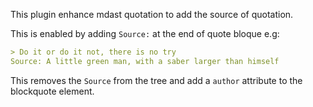 This plugin enhance mdast quotation to add the source of quotation.

This is enabled by adding `Source:` at the end of quote bloque e.g:

```markdown
> Do it or do it not, there is no try
Source: A little green man, with a saber larger than himself
```

This removes the `Source` from the tree and add a `author` attribute to the blockquote element.
